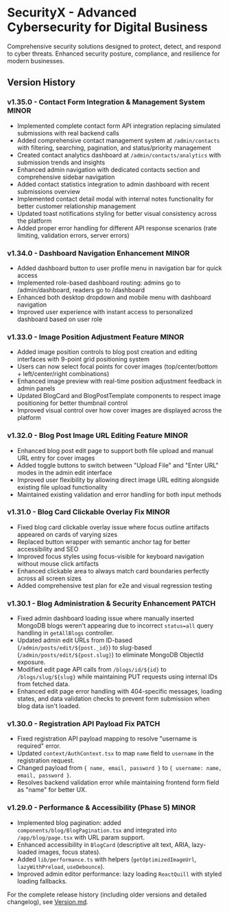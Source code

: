 # SecurityX - Advanced Cybersecurity for Digital Business

Comprehensive security solutions designed to protect, detect, and respond to cyber threats. Enhanced security posture, compliance, and resilience for modern businesses.

## Version History

### v1.35.0 - Contact Form Integration & Management System MINOR
- Implemented complete contact form API integration replacing simulated submissions with real backend calls
- Added comprehensive contact management system at `/admin/contacts` with filtering, searching, pagination, and status/priority management
- Created contact analytics dashboard at `/admin/contacts/analytics` with submission trends and insights
- Enhanced admin navigation with dedicated contacts section and comprehensive sidebar navigation
- Added contact statistics integration to admin dashboard with recent submissions overview
- Implemented contact detail modal with internal notes functionality for better customer relationship management
- Updated toast notifications styling for better visual consistency across the platform
- Added proper error handling for different API response scenarios (rate limiting, validation errors, server errors)

### v1.34.0 - Dashboard Navigation Enhancement MINOR
- Added dashboard button to user profile menu in navigation bar for quick access
- Implemented role-based dashboard routing: admins go to /admin/dashboard, readers go to /dashboard
- Enhanced both desktop dropdown and mobile menu with dashboard navigation
- Improved user experience with instant access to personalized dashboard based on user role

### v1.33.0 - Image Position Adjustment Feature MINOR
- Added image position controls to blog post creation and editing interfaces with 9-point grid positioning system
- Users can now select focal points for cover images (top/center/bottom + left/center/right combinations)
- Enhanced image preview with real-time position adjustment feedback in admin panels
- Updated BlogCard and BlogPostTemplate components to respect image positioning for better thumbnail control
- Improved visual control over how cover images are displayed across the platform

### v1.32.0 - Blog Post Image URL Editing Feature MINOR
- Enhanced blog post edit page to support both file upload and manual URL entry for cover images
- Added toggle buttons to switch between "Upload File" and "Enter URL" modes in the admin edit interface
- Improved user flexibility by allowing direct image URL editing alongside existing file upload functionality
- Maintained existing validation and error handling for both input methods

### v1.31.0 - Blog Card Clickable Overlay Fix MINOR
- Fixed blog card clickable overlay issue where focus outline artifacts appeared on cards of varying sizes
- Replaced button wrapper with semantic anchor tag for better accessibility and SEO
- Improved focus styles using focus-visible for keyboard navigation without mouse click artifacts
- Enhanced clickable area to always match card boundaries perfectly across all screen sizes
- Added comprehensive test plan for e2e and visual regression testing

### v1.30.1 - Blog Administration & Security Enhancement PATCH
- Fixed admin dashboard loading issue where manually inserted MongoDB blogs weren't appearing due to incorrect `status=all` query handling in `getAllBlogs` controller.
- Updated admin edit URLs from ID-based (`/admin/posts/edit/${post._id}`) to slug-based (`/admin/posts/edit/${post.slug}`) to eliminate MongoDB ObjectId exposure.
- Modified edit page API calls from `/blogs/id/${id}` to `/blogs/slug/${slug}` while maintaining PUT requests using internal IDs from fetched data.
- Enhanced edit page error handling with 404-specific messages, loading states, and data validation checks to prevent form submission when blog data isn't loaded.

### v1.30.0 - Registration API Payload Fix PATCH
- Fixed registration API payload mapping to resolve "username is required" error.
- Updated `context/AuthContext.tsx` to map `name` field to `username` in the registration request.
- Changed payload from `{ name, email, password }` to `{ username: name, email, password }`.
- Resolves backend validation error while maintaining frontend form field as "name" for better UX.

### v1.29.0 - Performance & Accessibility (Phase 5) MINOR
- Implemented blog pagination: added `components/blog/BlogPagination.tsx` and integrated into `/app/blog/page.tsx` with URL param support.
- Enhanced accessibility in `BlogCard` (descriptive alt text, ARIA, lazy-loaded images, focus states).
- Added `lib/performance.ts` with helpers (`getOptimizedImageUrl`, `lazyWithPreload`, `useDebounce`).
- Improved admin editor performance: lazy loading `ReactQuill` with styled loading fallbacks.

For the complete release history (including older versions and detailed changelog), see [Version.md](Version.md).
